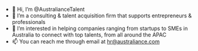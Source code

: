- 👋 Hi, I’m @AustralianceTalent
- 🌱 I’m a consulting & talent acquisition firm that supports entrepreneurs & professionals
- 👀 I’m interested in helping companies ranging from startups to SMEs in Australia to connect with top talents, from all around the APAC
- 📫 You can reach me through email at hr@australiance.com

<!---
AustralianceTalent/AustralianceTalent is a ✨ special ✨ repository because its `README.md` (this file) appears on your GitHub profile.
You can click the Preview link to take a look at your changes.
--->
